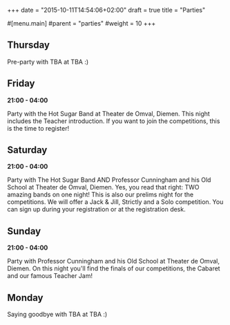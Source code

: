 +++
date = "2015-10-11T14:54:06+02:00"
draft = true
title = "Parties"

#[menu.main]
#parent = "parties"
#weight = 10
+++

## Thursday

Pre-party with TBA at TBA :)

## Friday

**21:00 - 04:00**

Party with the Hot Sugar Band at Theater de Omval, Diemen.
This night includes the Teacher introduction. If you want to join the
competitions, this is the time to register!

## Saturday

**21:00 - 04:00**

Party with The Hot Sugar Band AND Professor Cunningham and his Old School
at Theater de Omval, Diemen. Yes, you read that right: TWO amazing bands
on one night! This is also our prelims night for the competitions. We will
offer a Jack & Jill, Strictly and a Solo competition. You can sign up
during your registration or at the registration desk.

## Sunday

**21:00 - 04:00**

Party with Professor Cunningham and his Old School at Theater de Omval,
Diemen. On this night you'll find the finals of our competitions, the
Cabaret and our famous Teacher Jam!

## Monday

Saying goodbye with TBA at TBA :)

